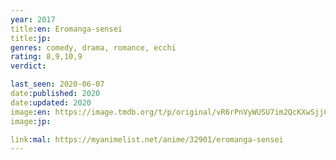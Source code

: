 ```yaml
---
year: 2017
title:en: Eromanga-sensei
title:jp:
genres: comedy, drama, romance, ecchi
rating: 8,9,10,9
verdict:

last_seen: 2020-06-07
date:published: 2020
date:updated: 2020
image:en: https://image.tmdb.org/t/p/original/vR6rPnVyWUSU7im2QcKXwSjjCXM.jpg
image:jp:

link:mal: https://myanimelist.net/anime/32901/eromanga-sensei
---
```

